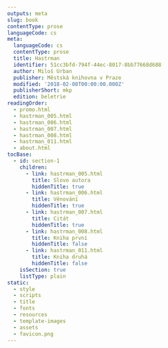 ```yaml
---
outputs: meta
slug: book
contentType: prose
languageCode: cs
meta:
  languageCode: cs
  contentType: prose
  title: Hastrman
  identifier: 51cc3bfd-794f-44ec-8017-8bb77668d688
  author: Miloš Urban
  publisher: Městská knihovna v Praze
  modified: '2018-02-08T00:00:00.000Z'
  publisherShort: mkp
  edition: beletrie
readingOrder:
  - promo.html
  - hastrman_005.html
  - hastrman_006.html
  - hastrman_007.html
  - hastrman_008.html
  - hastrman_011.html
  - about.html
tocBase:
  - id: section-1
    children:
      - link: hastrman_005.html
        title: Slovo autora
        hiddenTitle: true
      - link: hastrman_006.html
        title: Věnování
        hiddenTitle: true
      - link: hastrman_007.html
        title: Citát
        hiddenTitle: true
      - link: hastrman_008.html
        title: Kniha první
        hiddenTitle: false
      - link: hastrman_011.html
        title: Kniha druhá
        hiddenTitle: false
    isSection: true
    listType: plain
static:
  - style
  - scripts
  - title
  - fonts
  - resources
  - template-images
  - assets
  - favicon.png
---
```

